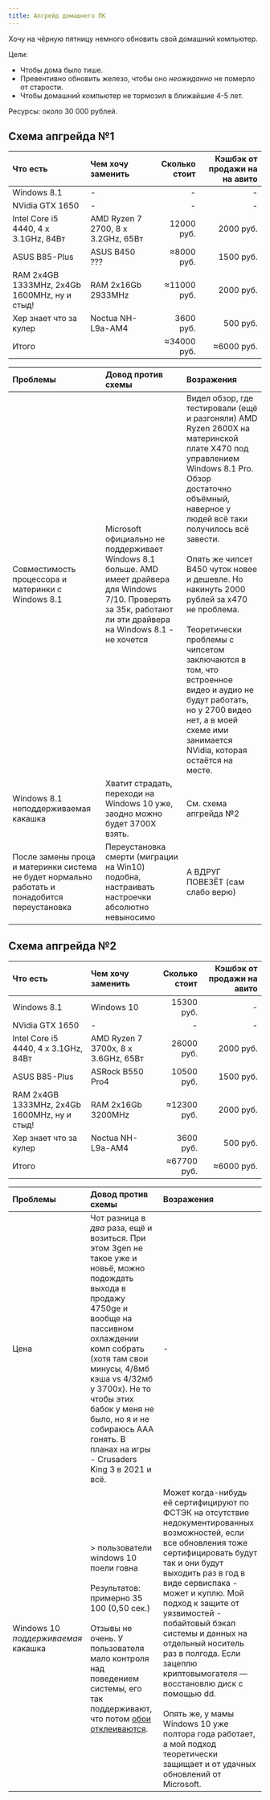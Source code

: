 ```yaml
---
title: Апгрейд домашнего ПК
---
```


Хочу на чёрную пятницу немного обновить свой домашний компьютер.

Цели:

- Чтобы дома было тише.
- Превентивно обновить железо, чтобы оно _неожиданно_ не померло от старости.
- Чтобы домашний компьютер не тормозил в ближайшие 4-5 лет.

Ресурсы: около 30 000 рублей.

## Схема апгрейда №1

| Что есть | Чем хочу заменить | Сколько стоит | Кэшбэк от продажи на на авито |
| :---- | :---- | ----: | ----: |
| Windows 8.1 | - | - | - |
| NVidia GTX 1650 | - | - | - |
| Intel Core i5 4440, 4 x 3.1GHz, 84Вт | AMD Ryzen 7 2700, 8 x 3.2GHz, 65Вт | 12000 руб. | 2000 руб. |
| ASUS B85-Plus | ASUS B450 ??? | ≈8000 руб. | 1500 руб. |
| RAM 2x4GB 1333MHz, 2x4Gb 1600MHz, ну и стыд! | RAM 2x16Gb 2933MHz | ≈11000 руб. | 2000 руб. |
| Хер знает что за кулер | Noctua NH-L9a-AM4 | 3600 руб. | 500 руб. |
| Итого || ≈34000 руб. | ≈6000 руб. |

| Проблемы | Довод против схемы | Возражения |
| :---- | :---- | :---- |
| Совместимость процессора и материнки с Windows 8.1 | Microsoft официально не поддерживает Windows 8.1 больше. AMD имеет драйвера для Windows 7/10. Проверять за 35к, работают ли эти драйвера на Windows 8.1 - не хочется | Видел обзор, где тестировали (ещё и разгоняли) AMD Ryzen 2600X на материнской плате X470 под управлением Windows 8.1 Pro. Обзор достаточно объёмный, наверное у людей всё таки получилось всё завести. <br><br>Опять же чипсет B450 чуток новее и дешевле. Но накинуть 2000 рублей за x470 не проблема. <br><br>Теоретически проблемы с чипсетом заключаются в том, что встроенное видео и аудио не будут работать, но у 2700 видео нет, а в моей схеме ими занимается NVidia, которая остаётся на месте. |
| Windows 8.1 неподдерживаемая какашка | Хватит страдать, переходи на Windows 10 уже, заодно можно будет 3700X взять. | См. схема апгрейда №2 |
| После замены проца и материнки система не будет нормально работать и понадобится переустановка | Переустановка смерти (миграции на Win10) подобна, настраивать настроечки абсолютно невыносимо | А ВДРУГ ПОВЕЗЁТ (сам слабо верю) |

## Схема апгрейда №2

| Что есть | Чем хочу заменить | Сколько стоит | Кэшбэк от продажи на авито |
| :---- | :---- | ----: | ----: |
| Windows 8.1 | Windows 10 | 15300 руб. | - |
| NVidia GTX 1650 | - | - | - |
| Intel Core i5 4440, 4 x 3.1GHz, 84Вт | AMD Ryzen 7 3700x, 8 x 3.6GHz, 65Вт | 26000 руб. | 2000 руб. |
| ASUS B85-Plus | ASRock B550 Pro4 | 10500 руб. | 1500 руб. |
| RAM 2x4GB 1333MHz, 2x4Gb 1600MHz, ну и стыд! | RAM 2x16Gb 3200MHz | ≈12300 руб. | 2000 руб. |
| Хер знает что за кулер | Noctua NH-L9a-AM4 | 3600 руб. | 500 руб. |
| Итого || ≈67700 руб. | ≈6000 руб. |

| Проблемы | Довод против схемы | Возражения |
| :---- | :---- | :---- |
| Цена | Чот разница в _два_ раза, ещё и возиться. При этом 3gen не такое уже и новьё, можно подождать выхода в продажу 4750ge и вообще на пассивном охлаждении комп собрать (хотя там свои минусы, 4/8мб кэша vs 4/32мб у 3700x). Не то чтобы этих бабок у меня не было, но я и не собираюсь AAA гонять. В планах на игры - Crusaders King 3 в 2021 и всё. | -|
| Windows 10 _поддерживаемая_ какашка | > пользователи windows 10 поели говна<br><br>Результатов: примерно 35 100 (0,50 сек.) <br><br>Отзывы не очень. У пользователя мало контроля над поведением системы, его так поддерживают, что потом [обои отклеиваются](https://answers.microsoft.com/ru-ru/windows/forum/windows_10-start-winpc/не/bb7e6dbd-62db-419d-a8ea-f2b0e88e14f1). | Может когда-нибудь её сертифицируют по ФСТЭК на отсутствие недокументированных возможностей, если все обновления тоже сертифицировать будут так и они будут выходить раз в год в виде сервиспака - может и куплю. Мой подход к защите от уязвимостей - побайтовый бэкап системы и данных на отдельный носитель раз в полгода. Если зацеплю криптовымогателя — восстановлю диск с помощью dd. <br><br>Опять же, у мамы Windows 10 уже полтора года работает, а мой подход теоретически защищает и от удачных обновлений от Microsoft. |
